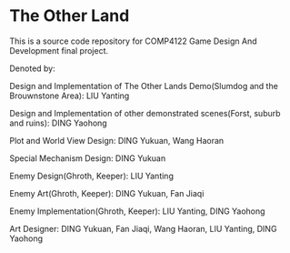 # The Other Land
This is a source code repository for COMP4122 Game Design And Development final project.

Denoted by:

Design and Implementation of The Other Lands Demo(Slumdog and the Brouwnstone Area): LIU Yanting

Design and Implementation of other demonstrated scenes(Forst, suburb and ruins): DING Yaohong

Plot and World View Design: DING Yukuan, Wang Haoran

Special Mechanism Design: DING Yukuan

Enemy Design(Ghroth, Keeper): LIU Yanting

Enemy Art(Ghroth, Keeper): DING Yukuan, Fan Jiaqi

Enemy Implementation(Ghroth, Keeper): LIU Yanting, DING Yaohong

Art Designer: DING Yukuan, Fan Jiaqi, Wang Haoran, LIU Yanting, DING Yaohong
